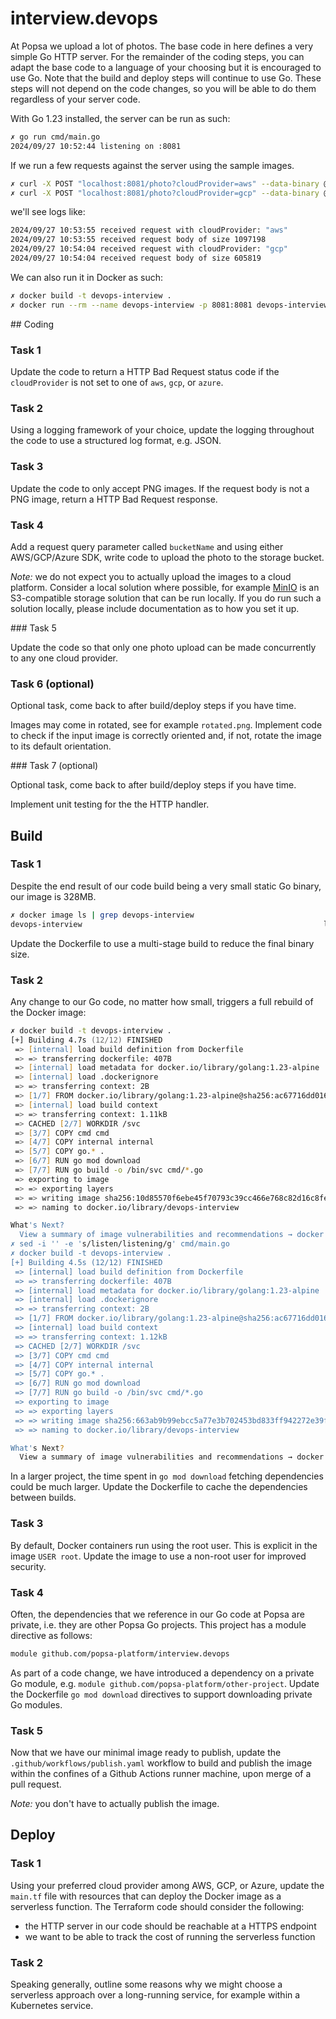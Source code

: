 # interview.devops

At Popsa we upload a lot of photos. The base code in here defines a very simple Go HTTP server.
For the remainder of the coding steps, you can adapt the base code to a language of your choosing but it is encouraged to use Go.
Note that the build and deploy steps will continue to use Go. These steps will not depend on the code changes, so you will be
able to do them regardless of your server code.

With Go 1.23 installed, the server can be run as such:

```zsh
✗ go run cmd/main.go
2024/09/27 10:52:44 listening on :8081
```

If we run a few requests against the server using the sample images.

```zsh
✗ curl -X POST "localhost:8081/photo?cloudProvider=aws" --data-binary @images/image.jpg
✗ curl -X POST "localhost:8081/photo?cloudProvider=gcp" --data-binary @images/image.png
```

we'll see logs like:

```zsh
2024/09/27 10:53:55 received request with cloudProvider: "aws"
2024/09/27 10:53:55 received request body of size 1097198
2024/09/27 10:54:04 received request with cloudProvider: "gcp"
2024/09/27 10:54:04 received request body of size 605819
```

We can also run it in Docker as such:

```zsh
✗ docker build -t devops-interview .
✗ docker run --rm --name devops-interview -p 8081:8081 devops-interview
```

## Coding

### Task 1

Update the code to return a HTTP Bad Request status code if the `cloudProvider` is not set to one of `aws`, `gcp`, or `azure`.

### Task 2

Using a logging framework of your choice, update the logging throughout the code to use a structured log format, e.g. JSON.

### Task 3

Update the code to only accept PNG images. If the request body is not a PNG image, return a HTTP Bad Request response.

### Task 4

Add a request query parameter called `bucketName` and using either AWS/GCP/Azure SDK, write code to upload the photo to the storage
bucket.

*Note:* we do not expect you to actually upload the images to a cloud platform. Consider a local solution where possible, for example
[MinIO](https://min.io/product/s3-compatibility) is an S3-compatible storage solution that can be run locally. If you do run such a
solution locally, please include documentation as to how you set it up.

### Task 5

Update the code so that only one photo upload can be made concurrently to any one cloud provider.

### Task 6 (optional)

Optional task, come back to after build/deploy steps if you have time.

Images may come in rotated, see for example `rotated.png`. Implement code to check if the input image is correctly oriented
and, if not, rotate the image to its default orientation.

### Task 7 (optional)

Optional task, come back to after build/deploy steps if you have time.

Implement unit testing for the the HTTP handler.

## Build

### Task 1

Despite the end result of our code build being a very small static Go binary, our image is 328MB.

```zsh
✗ docker image ls | grep devops-interview
devops-interview                                                      latest                                     63d1e9df664b   16 minutes ago   328MB
```

Update the Dockerfile to use a multi-stage build to reduce the final binary size.

### Task 2

Any change to our Go code, no matter how small, triggers a full rebuild of the Docker image:

```zsh
✗ docker build -t devops-interview .
[+] Building 4.7s (12/12) FINISHED                                                                                                                              docker:desktop-linux
 => [internal] load build definition from Dockerfile                                                                                                                            0.0s
 => => transferring dockerfile: 407B                                                                                                                                            0.0s
 => [internal] load metadata for docker.io/library/golang:1.23-alpine                                                                                                           0.4s
 => [internal] load .dockerignore                                                                                                                                               0.0s
 => => transferring context: 2B                                                                                                                                                 0.0s
 => [1/7] FROM docker.io/library/golang:1.23-alpine@sha256:ac67716dd016429be8d4c2c53a248d7bcdf06d34127d3dc451bda6aa5a87bc06                                                     0.0s
 => [internal] load build context                                                                                                                                               0.0s
 => => transferring context: 1.11kB                                                                                                                                             0.0s
 => CACHED [2/7] WORKDIR /svc                                                                                                                                                   0.0s
 => [3/7] COPY cmd cmd                                                                                                                                                          0.0s
 => [4/7] COPY internal internal                                                                                                                                                0.0s
 => [5/7] COPY go.* .                                                                                                                                                           0.0s
 => [6/7] RUN go mod download                                                                                                                                                   0.4s
 => [7/7] RUN go build -o /bin/svc cmd/*.go                                                                                                                                     3.6s
 => exporting to image                                                                                                                                                          0.2s
 => => exporting layers                                                                                                                                                         0.1s
 => => writing image sha256:10d85570f6ebe45f70793c39cc466e768c82d16c8fea8af664d6b04d925947a7                                                                                    0.0s
 => => naming to docker.io/library/devops-interview                                                                                                                             0.0s

What's Next?
  View a summary of image vulnerabilities and recommendations → docker scout quickview
✗ sed -i '' -e 's/listen/listening/g' cmd/main.go
✗ docker build -t devops-interview .
[+] Building 4.5s (12/12) FINISHED                                                                                                                              docker:desktop-linux
 => [internal] load build definition from Dockerfile                                                                                                                            0.0s
 => => transferring dockerfile: 407B                                                                                                                                            0.0s
 => [internal] load metadata for docker.io/library/golang:1.23-alpine                                                                                                           0.4s
 => [internal] load .dockerignore                                                                                                                                               0.0s
 => => transferring context: 2B                                                                                                                                                 0.0s
 => [1/7] FROM docker.io/library/golang:1.23-alpine@sha256:ac67716dd016429be8d4c2c53a248d7bcdf06d34127d3dc451bda6aa5a87bc06                                                     0.0s
 => [internal] load build context                                                                                                                                               0.0s
 => => transferring context: 1.12kB                                                                                                                                             0.0s
 => CACHED [2/7] WORKDIR /svc                                                                                                                                                   0.0s
 => [3/7] COPY cmd cmd                                                                                                                                                          0.0s
 => [4/7] COPY internal internal                                                                                                                                                0.0s
 => [5/7] COPY go.* .                                                                                                                                                           0.0s
 => [6/7] RUN go mod download                                                                                                                                                   0.3s
 => [7/7] RUN go build -o /bin/svc cmd/*.go                                                                                                                                     3.5s
 => exporting to image                                                                                                                                                          0.2s
 => => exporting layers                                                                                                                                                         0.2s
 => => writing image sha256:663ab9b99ebcc5a77e3b702453bd833ff942272e39facb6fa69ca80540cf9e12                                                                                    0.0s
 => => naming to docker.io/library/devops-interview                                                                                                                             0.0s

What's Next?
  View a summary of image vulnerabilities and recommendations → docker scout quickview
```

In a larger project, the time spent in `go mod download` fetching dependencies could be much larger. Update the Dockerfile to cache the dependencies between builds.

### Task 3

By default, Docker containers run using the root user. This is explicit in the image `USER root`. Update the image to use a non-root
user for improved security.

### Task 4

Often, the dependencies that we reference in our Go code at Popsa are private, i.e. they are other Popsa Go projects. This project has a module directive as follows:

```zsh
module github.com/popsa-platform/interview.devops
```

As part of a code change, we have introduced a dependency on a private Go module, e.g. `module github.com/popsa-platform/other-project`. Update the Dockerfile `go mod download` directives
to support downloading private Go modules.

### Task 5

Now that we have our minimal image ready to publish, update the `.github/workflows/publish.yaml` workflow to build and publish the image within the confines of
a Github Actions runner machine, upon merge of a pull request.

*Note:* you don't have to actually publish the image.

## Deploy

### Task 1

Using your preferred cloud provider among AWS, GCP, or Azure, update the `main.tf` file with resources that can deploy the Docker image as a serverless function.
The Terraform code should consider the following:

* the HTTP server in our code should be reachable at a HTTPS endpoint
* we want to be able to track the cost of running the serverless function

### Task 2

Speaking generally, outline some reasons why we might choose a serverless approach over a long-running service, for example within a Kubernetes service.
